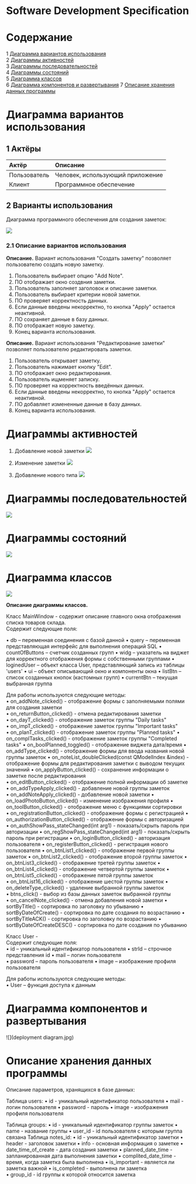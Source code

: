 # Software Development Specification
# Содержание
1 [Диаграмма вариантов использования](#диаграмма-вариантов-использования)  
2 [Диаграммы активностей](#диаграммы-активностей)  
3 [Диаграммы последовательностей](#диаграммы-последовательностей)  
4 [Диаграммы состояний](#диаграммы-состояний)  
5 [Диаграмма классов](#диаграмма-классов)  
6 [Диаграмма компонентов и развертывания](#диаграмма-компонентов-и-развертывания)
7 [Описание хранения данных программы](#описание-хранения-данных-программы)


# Диаграмма вариантов использования

## 1 Актёры

| Актёр                     | Описание                                                                                         |
| :------------------------ | :----------------------------------------------------------------------------------------------- |
| Пользователь              | Человек, использующий приложение                                                                 |
| Клиент                    | Программное обеспечение                                                                          |

## 2 Варианты использования

Диаграмма программного обеспечения для создания заметок:

![](variants_of_use.jpg)

### 2.1 Описание вариантов использования 

**Описание.** 
Вариант использования "Создать заметку" позволяет пользователю создать новую заметку.

1. Пользователь выбирает опцию "Add Note".
2. ПО отображает окно создвния заметки.
3. Пользователь заполняет заголовок и описание заметки.
4. Пользователь выбирает критерии новой заметки.
5. ПО проверяет корректность данных.
6. Если данные введены некорректно, то кнопка "Apply" остается неактивной.
7. ПО сохраняет данные в базу данных.
8. ПО отображает новую заметку.
9. Конец варианта использования.

**Описание.** 
Вариант использования "Редактирование заметки" позволяет пользователю редактировать заметки.

1. Пользователь открывает заметку.
2. Пользователь нажимает кнопку "Edit".
3. ПО отображает окно редактирования.
4. Пользователь ищменяет записку.
5. ПО проверяет на корректность введённых данных. 
6. Если данные введены некорректно, то кнопка "Apply" остается неактивной.
7. ПО добавляет измененные данные в базу данных.
8. Конец варианта использования.

# Диаграммы активностей

1. Добавление новой заметки 
![](activity_diagramm.jpg)

2. Изменение заметки
![](activity_diagramm2.jpg)

3. Добавление нового типа 
![](activity_diagramm3.jpg)

# Диаграммы последовательностей

![](sequence_diagramm.jpg)

# Диаграммы состояний

![](consistance_diagramm.jpg)

# Диаграмма классов

![](class_diagramm.jpg)

**Описание диаграммы классов.**

Класс MainWindow - содержит описание главного окна отображения списка товаров склада.  
Содержит следующие поля: 

• db – переменная соединения с базой данной
• query – переменная представляющая интерфейс для выполнения операций SQL
• countOfButtons – счетчик созданных групп
• widg – указатель на виджет для корректного отображения формы с собственными группами
• loginedUser – объект класса User, представляющий запись из таблицы 'users'
• ui – объект описывающий окно и компоненты окна 
• listBtn – список созданных кнопок (кастомных групп)
• currentBtn – текущая выбранная группа

Для работы используются следующие методы:  
•	on_addNote_clicked() - отображение формы с заполняемыми полями для создания заметки  
•	on_returnButton_clicked() - отмена редактирования заметки  
•	on_dayT_clicked() - отображение заметок группы "Daily tasks"   
•	on_impT_clicked() - отображение заметок группы "Important tasks"  
•	on_planT_clicked() - отображение заметок группы "Planned tasks"
•	on_complTasks_clicked()  - отображение заметок группы "Completed tasks" 
•	on_boolPlanned_toggled() - отображение виджета дата/время
•	on_addType_clicked() - отображение формы для ввода названия новой группы заметок
•	on_noteList_doubleClicked(const QModelIndex &index) - отображение формы для редактирования заметки с выводом текущих значений 
•	on_applyButton_clicked() - сохранение информации о заметке после редактирования  
•	on_editButton_clicked() - отображение полной информации об заметке  
•	on_addTypeApply_clicked() - добавление новой группы заметок  
•	on_addNoteApply_clicked() - добавление новой заметки
•	on_loadPhotoButton_clicked() - изменение изображения профиля
•	on_toolButton_clicked() - отображение меню с функциями сортировки  
•	on_registrationButton_clicked() - отображение формы с регистрацией
•	on_authorizationButton_clicked() - отображение формы с авторизацией  
•	on_authShowPass_stateChanged(int arg1) - показать/скрыть пароль при авторизации
•	on_regShowPass_stateChanged(int arg1) - показать/скрыть пароль при регистрации
•	on_loginButton_clicked() - авторизация пользователя
•	on_registerButton_clicked() - регистрация нового пользователя
•	on_btnList1_clicked() - отображение первой группы заметок
•	on_btnList2_clicked() - отображение второй группы заметок
•	on_btnList3_clicked() - отображение третей группы заметок
•	on_btnList4_clicked() - отображение четвертой группы заметок
•	on_btnList5_clicked() - отображение пятой группы заметок  
•	on_btnList16_clicked() - отображение шестой группы заметок 
•	on_deleteType_clicked() - удаление выбранной группы заметок   
•	btns_click() - выбор из базы данных заметок выбранной группы  
•	on_cancelNote_clicked() - отмена добавления новой заметки
•	sortByTitle() - сортировка по заголовку по убыванию 
•	sortByDateOfCreate() - сортировка по дате создания по возрастанию
•	sortByTitleACK() - сортировка по заголовку по возрастанию
•	sortByDateOfCreateDESC() - сортировка по дате создания по убыванию 

Класс User -   
Содержит следующие поля:  
•	id –  уникальный идентификатор пользователя
•	strId – строчное представления id
•	mail – логин пользователя  
•	password – пароль пользователя
•	image – изображение профиля пользователя  

Для работы используются следующие методы:  
•	User – функция доступа к данным
  
# Диаграмма компонентов и развертывания

![](deployment diagram.jpg)

# Описание хранения данных программы  

Описание параметров, хранящихся в базе данных:  

Таблица users:
•	id - уникальный идентификатор пользователя
•	mail - логин пользователя
•	password - пароль
•	image - изображения профиля пользователя

Таблица groups:
•	id - уникальный идентификатор группы заметок
•	name - название группы
•	user_id - id пользователя с которым группа связана
Таблица notes_id:
•	id - уникальный идентификатор заметки
•	header - заголовок заметки
•	info - основная информация о заметке
•	date_time_of_create - дата создания заметки
•	planned_date_time - запланированная дата выполнения заметки
•	complited_date_time - время, когда заметка была выполнена
•	is_important - является ли заметка важной
•	is_completed - выполнена ли заметка\
•	group_id - id группы к которой относится заметка
